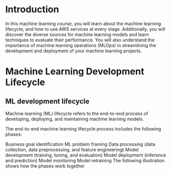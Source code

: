 # Introduction

In this machine learning course, you will learn about the machine learning lifecycle, and how to use AWS services at every stage. Additionally, you will discover the diverse sources for machine learning models and learn techniques to evaluate their performance. You will also understand the importance of machine learning operations (MLOps) in streamlining the development and deployment of your machine learning projects.

# Machine Learning Development Lifecycle

## ML development lifecycle
Machine learning (ML) lifecycle refers to the end-to-end process of developing, deploying, and maintaining machine learning models.

The end-to-end machine learning lifecycle process includes the following phases: 

Business goal identification
ML problem framing
Data processing (data collection, data preprocessing, and feature engineering)
Model development (training, tuning, and evaluation)
Model deployment (inference and prediction)
Model monitoring
Model retraining
The following illustration shows how the phases work together
